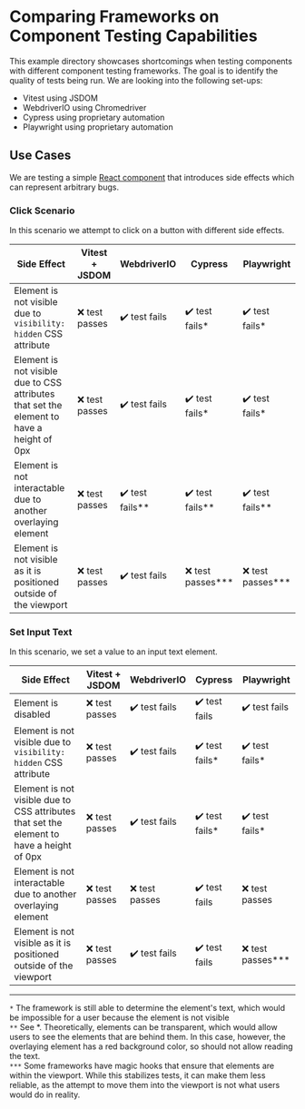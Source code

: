 # Comparing Frameworks on Component Testing Capabilities

This example directory showcases shortcomings when testing components with different component testing frameworks.
The goal is to identify the quality of tests being run.
We are looking into the following set-ups:

- Vitest using JSDOM
- WebdriverIO using Chromedriver
- Cypress using proprietary automation
- Playwright using proprietary automation

## Use Cases

We are testing a simple [React component](./src/components/Card.tsx) that introduces side effects which can represent arbitrary bugs.

### Click Scenario

In this scenario we attempt to click on a button with different side effects.

| Side Effect | Vitest + JSDOM | WebdriverIO | Cypress | Playwright |
| ---------- | -------------- | ----------- | ------- | ---------- |
| Element is not visible due to `visibility: hidden` CSS attribute | ❌ test passes | ✔️ test fails | ✔️ test fails* | ✔️ test fails* |
| Element is not visible due to CSS attributes that set the element to have a height of 0px | ❌ test passes | ✔️ test fails | ✔️ test fails* | ✔️ test fails* |
| Element is not interactable due to another overlaying element | ❌ test passes | ✔️ test fails** | ✔️ test fails** | ✔️ test fails** |
| Element is not visible as it is positioned outside of the viewport | ❌ test passes | ✔️ test fails | ❌ test passes*** | ❌ test passes*** |

### Set Input Text
In this scenario, we set a value to an input text element.

| Side Effect | Vitest + JSDOM | WebdriverIO | Cypress | Playwright |
| ---------- | -------------- | ----------- | ------- | ---------- |
| Element is disabled | ❌ test passes | ✔️ test fails | ✔️ test fails | ✔️ test fails |
| Element is not visible due to `visibility: hidden` CSS attribute | ❌ test passes | ✔️ test fails | ✔️ test fails* | ✔️ test fails* |
| Element is not visible due to CSS attributes that set the element to have a height of 0px | ❌ test passes | ✔️ test fails | ✔️ test fails* | ✔️ test fails* |
| Element is not interactable due to another overlaying element | ❌ test passes | ❌ test passes | ✔️ test fails | ❌ test passes |
| Element is not visible as it is positioned outside of the viewport | ❌ test passes | ✔️ test fails | ✔️ test fails | ❌ test passes*** |

---

`*` The framework is still able to determine the element's text, which would be impossible for a user because the element is not visible<br />
`**` See *. Theoretically, elements can be transparent, which would allow users to see the elements that are behind them. In this case, however, the overlaying element has a red background color, so should not allow reading the text.<br />
`***` Some frameworks have magic hooks that ensure that elements are within the viewport. While this stabilizes tests, it can make them less reliable, as the attempt to move them into the viewport is not what users would do in reality.
